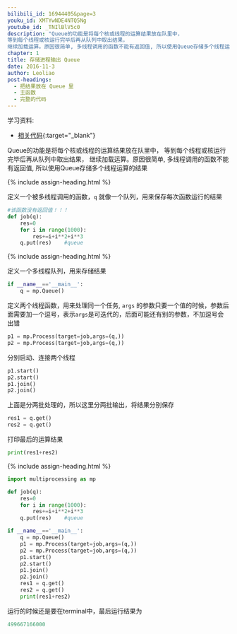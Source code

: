 ```yaml
---
bilibili_id: 16944405&page=3
youku_id: XMTYwNDE4NTQ5Ng
youtube_id: _TNIlBlV5c0
description: "Queue的功能是将每个核或线程的运算结果放在队里中，
等到每个线程或核运行完毕后再从队列中取出结果，
继续加载运算。原因很简单, 多线程调用的函数不能有返回值, 所以使用Queue存储多个线程运算的结果"
chapter: 1
title: 存储进程输出 Queue
date: 2016-11-3
author: Leoliao
post-headings:
  - 把结果放在 Queue 里
  - 主函数
  - 完整的代码
---
```


学习资料:
  * [相关代码](https://github.com/MorvanZhou/tutorials/blob/master/multiprocessingTUT/multiprocessing3_queue.py){:target="_blank"}

Queue的功能是将每个核或线程的运算结果放在队里中，
等到每个线程或核运行完毕后再从队列中取出结果，
继续加载运算。原因很简单, 多线程调用的函数不能有返回值, 所以使用Queue存储多个线程运算的结果

{% include assign-heading.html %}

定义一个被多线程调用的函数，`q` 就像一个队列，用来保存每次函数运行的结果

```python
#该函数没有返回值！！！
def job(q):
    res=0
    for i in range(1000):
        res+=i+i**2+i**3
    q.put(res)    #queue
```

{% include assign-heading.html %}

定义一个多线程队列，用来存储结果

```python
if __name__=='__main__':
    q = mp.Queue()
```

定义两个线程函数，用来处理同一个任务,
`args` 的参数只要一个值的时候，参数后面需要加一个逗号，表示`args`是可迭代的，后面可能还有别的参数，不加逗号会出错

```python
p1 = mp.Process(target=job,args=(q,))
p2 = mp.Process(target=job,args=(q,))
```

分别启动、连接两个线程

```python
p1.start()
p2.start()
p1.join()
p2.join()
```

上面是分两批处理的，所以这里分两批输出，将结果分别保存

```python
res1 = q.get()
res2 = q.get()
```

打印最后的运算结果

```python
print(res1+res2)
```


{% include assign-heading.html %}

```python
import multiprocessing as mp

def job(q):
    res=0
    for i in range(1000):
        res+=i+i**2+i**3
    q.put(res)    #queue

if __name__=='__main__':
    q = mp.Queue()
    p1 = mp.Process(target=job,args=(q,))
    p2 = mp.Process(target=job,args=(q,))
    p1.start()
    p2.start()
    p1.join()
    p2.join()
    res1 = q.get()
    res2 = q.get()
    print(res1+res2)
```

运行的时候还是要在terminal中，最后运行结果为

```python
499667166000
```